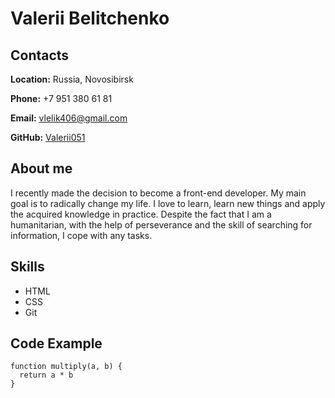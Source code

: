 # Valerii Belitchenko


## Contacts

**Location:** Russia, Novosibirsk

**Phone:** +7 951 380 61 81

**Email:** vlelik406@gmail.com

**GitHub:** [Valerii051](https://github.com/Valerii051)

## About me

I recently made the decision to become a front-end developer. My main goal is to radically change my life. I love to learn, learn new things and apply the acquired knowledge in practice. Despite the fact that I am a humanitarian, with the help of perseverance and the skill of searching for information, I cope with any tasks.

## Skills

* HTML
* CSS
* Git

## Code Example

```
function multiply(a, b) {
  return a * b
}
```

